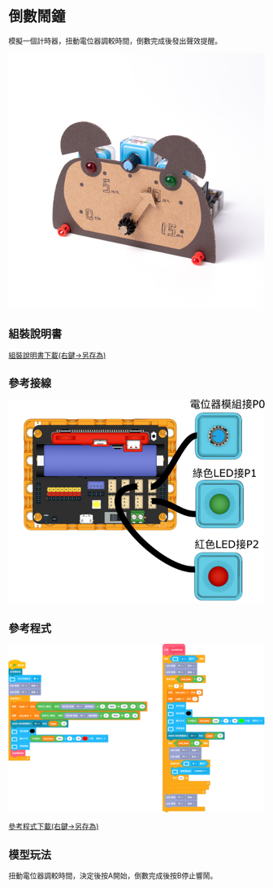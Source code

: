 # 倒數鬧鐘

模擬一個計時器，扭動電位器調較時間，倒數完成後發出聲效提醒。

![](../images/timer.jpg)

## 組裝說明書

[組裝說明書下載(右鍵->另存為)](https://github.com/kittenbothk/kittenbothk/raw/master/Kits/future_inventor/instructions/pdf/timer.pdf)

## 參考接線

![](../images/timer_wire.png)

## 參考程式

![](../images/timer_code.png)

[參考程式下載(右鍵->另存為)](https://github.com/kittenbothk/kittenbothk/raw/master/Kits/future_inventor/instructions/sb3/timer.sb3)

## 模型玩法

扭動電位器調較時間，決定後按A開始，倒數完成後按B停止響鬧。